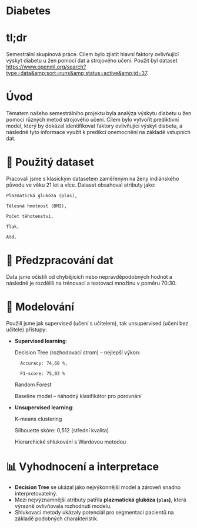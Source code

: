 # Diabetes

# tl;dr
Semestrální skupinová práce. Cílem bylo zjistit hlavní faktory ovlivňující výskyt diabetu u žen pomocí dat a strojového učení. Použit byl dataset  https://www.openml.org/search?type=data&amp;sort=runs&amp;status=active&amp;id=37.

# Úvod
Tématem našeho semestrálního projektu byla analýza výskytu diabetu u žen pomocí různých metod strojového učení. Cílem bylo vytvořit prediktivní model, který by dokázal identifikovat faktory ovlivňující výskyt diabetu, a následně tyto informace využít k predikci onemocnění na základě vstupních dat.

# 🔬 Použitý dataset
Pracovali jsme s klasickým datasetem zaměřeným na ženy indiánského původu ve věku 21 let a více. Dataset obsahoval atributy jako:

    Plazmatická glukóza (plas),

    Tělesná hmotnost (BMI),

    Počet těhotenství,

    Tlak,

    Atd.

# 🧹 Předzpracování dat
Data jsme očistili od chybějících nebo nepravděpodobných hodnot a následně je rozdělili na trénovací a testovací množinu v poměru 70:30.

# 🤖 Modelování
Použili jsme jak supervised (učení s učitelem), tak unsupervised (učení bez učitele) přístupy:
- **Supervised learning**:

    Decision Tree (rozhodovací strom) – nejlepší výkon:

        Accuracy: 74,68 %,

        F1-score: 75,03 %

    Random Forest

    Baseline model – náhodný klasifikátor pro porovnání

- **Unsupervised learning**:

    K-means clustering

    Silhouette skóre: 0,512 (střední kvalita)

    Hierarchické shlukování s Wardovou metodou

# 📊 Vyhodnocení a interpretace
- **Decision Tree** se ukázal jako nejvýkonnější model a zároveň snadno interpretovatelný.
- Mezi nejvýznamnější atributy patřila **plazmatická glukóza (`plas`)**, která výrazně ovlivňovala rozhodnutí modelu.
- Shlukovací metody ukázaly potenciál pro segmentaci pacientů na základě podobných charakteristik.

